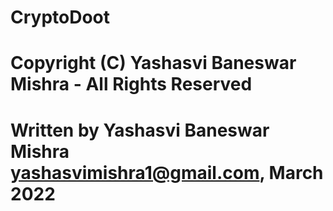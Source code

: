 # CryptoDoot

# Copyright (C) Yashasvi Baneswar Mishra - All Rights Reserved
# Written by Yashasvi Baneswar Mishra <yashasvimishra1@gmail.com>, March 2022

















